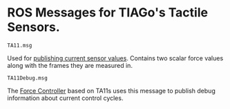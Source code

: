 # ROS Messages for TIAGo's Tactile Sensors.

`TA11.msg`

Used for [publishing current sensor values](https://github.com/llach/tiago_tactile_ta11). Contains two scalar force values along with the frames they are measured in.

`TA11Debug.msg`

The [Force Controller](https://github.com/llach/ta11_sensor_tools/tree/master/controller) based on TA11s uses this message to publish debug information about current control cycles.